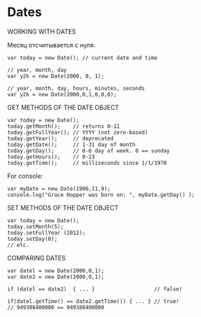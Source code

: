 # Dates


WORKING WITH DATES

Месяц отсчитывается с нуля.

    var today = new Date(); // current date and time

    // year, month, day
    var y2k = new Date(2000, 0, 1);

    // year, month, day, hours, minutes, seconds
    var y2k = new Date(2000,0,1,0,0,0);


GET METHODS OF THE DATE OBJECT

    var today = new Date();
    today.getMonth();    // returns 0-11
    today.getFullYear(); // YYYY (not zero-based)
    today.getYear();     // deprecated
    today.getDate();     // 1-31 day of month
    today.getDay();      // 0-6 day of week. 0 == sunday
    today.getHours();    // 0-23
    today.getTime();     // milliseconds since 1/1/1970

For console:

    var myDate = new Date(1906,11,9);
    console.log("Grace Hopper was born on: ", myDate.getDay() );


SET METHODS OF THE DATE OBJECT

    var today = new Date();
    today.setMonth(5);
    today.setFullYear (2012);
    today.setDay(0);
    // etc.


COMPARING DATES

    var datel = new Date(2000,0,1); 
    var date2 = new Date(2000,0,1);

    if (datel == date2)  { ... }                   // false!
    
    if(datel.getTime() == date2.getTime()) { ... } // true!
    // 949388400000 == 949388400000
    
    
    
    
    